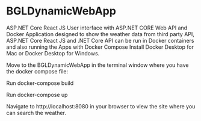 # BGLDynamicWebApp

ASP.NET Core React JS User interface with ASP.NET CORE Web API and Docker
Application designed to show the weather data from third party API, ASP.NET Core React JS and .NET Core API can be run in Docker containers and also running the Apps with Docker Compose
Install Docker Desktop for Mac or Docker Desktop for Windows.

Move to the BGLDynamicWebApp in the terminal window where you have the docker compose file:

Run docker-compose build

Run docker-compose up

Navigate to http://localhost:8080 in your browser to view the site where you can search the weather.
